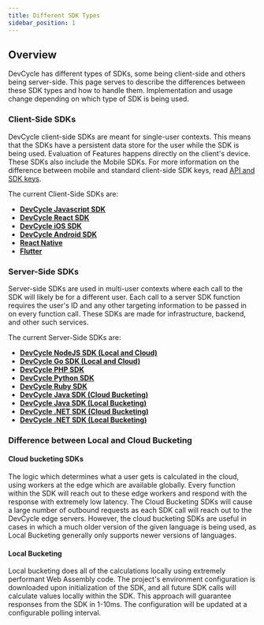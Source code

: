 ```yaml
---
title: Different SDK Types
sidebar_position: 1
---
```


## Overview

DevCycle has different types of SDKs, some being client-side and others being server-side. This page serves to describe the differences between these SDK types and how to handle them. Implementation and usage change depending on which type of SDK is being used.

### Client-Side SDKs

DevCycle client-side SDKs are meant for single-user contexts. This means that the SDKs have a persistent data store for the user while the SDK is being used. Evaluation of Features happens directly on the client's device. These SDKs also include the Mobile SDKs. For more information on the difference between mobile and standard client-side SDK keys, read [API and SDK keys](/docs/home/feature-management/organizing-your-flags-and-variables/api-and-sdk-keys).

The current Client-Side SDKs are:

* **[DevCycle Javascript SDK](/docs/sdk/client-side-sdks/javascript)**
* **[DevCycle React SDK](/docs/sdk/client-side-sdks/react)**
* **[DevCycle iOS SDK](/docs/sdk/client-side-sdks/ios)**
* **[DevCycle Android SDK](/docs/sdk/client-side-sdks/android)**
* **[React Native](/docs/sdk/client-side-sdks/react-native)**
* **[Flutter](/docs/sdk/client-side-sdks/flutter)**


### Server-Side SDKs

Server-side SDKs are used in multi-user contexts where each call to the SDK will likely be for a different user. Each call to a server SDK function requires the user's ID and any other targeting information to be passed in on every function call. These SDKs are made for infrastructure, backend, and other such services.  

The current Server-Side SDKs are:

* **[DevCycle NodeJS SDK (Local and Cloud)](/docs/sdk/server-side-sdks/node)**
* **[DevCycle Go SDK (Local and Cloud)](/docs/sdk/server-side-sdks/go)**
* **[DevCycle PHP SDK](/docs/sdk/server-side-sdks/php)**
* **[DevCycle Python SDK](/docs/sdk/server-side-sdks/python)**
* **[DevCycle Ruby SDK](/docs/sdk/server-side-sdks/ruby)**
* **[DevCycle Java SDK (Cloud Bucketing)](/docs/sdk/server-side-sdks/java-cloud)**
* **[DevCycle Java SDK (Local Bucketing)](/docs/sdk/server-side-sdks/java-local)**
* **[DevCycle .NET SDK (Cloud Bucketing)](/docs/sdk/server-side-sdks/dotnet-cloud)**
* **[DevCycle .NET SDK (Local Bucketing)](/docs/sdk/server-side-sdks/dotnet-local)**


### Difference between Local and Cloud Bucketing


#### Cloud bucketing SDKs
The logic which determines what a user gets is calculated in the cloud, using workers at the edge which are available globally. Every function within the SDK will reach out to these edge workers and respond with the response with extremely low latency. The Cloud Bucketing SDKs will cause a large number of outbound requests as each SDK call will reach out to the DevCycle edge servers. However, the cloud bucketing SDKs are useful in cases in which a much older version of the given language is being used, as Local Bucketing generally only supports newer versions of languages.

#### Local Bucketing
Local bucketing does all of the calculations locally using extremely performant Web Assembly code. The project's environment configuration is downloaded upon initialization of the SDK, and all future SDK calls will calculate values locally within the SDK. This approach will guarantee responses from the SDK in 1-10ms. The configuration will be updated at a configurable polling interval.

